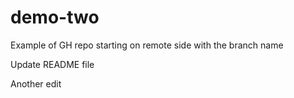 # demo-two
Example of GH repo starting on remote side with the branch name

Update README file

Another edit
